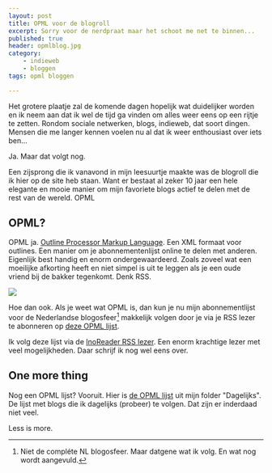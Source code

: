 ```yaml
---
layout: post
title: OPML voor de blogroll
excerpt: Sorry voor de nerdpraat maar het schoot me net te binnen...
published: true
header: opmlblog.jpg
category: 
    - indieweb
    - bloggen
tags: opml bloggen

---
```

Het grotere plaatje zal de komende dagen hopelijk wat duidelijker worden en ik neem aan dat ik wel de tijd ga vinden om alles weer eens op een rijtje te zetten. Rondom sociale netwerken, blogs, indieweb, dat soort dingen. Mensen die me langer kennen voelen nu al dat ik weer enthousiast over iets ben...

Ja. Maar dat volgt nog.

Een zijsprong die ik vanavond in mijn leesuurtje maakte was de blogroll die ik hier op de site heb staan. Want er bestaat al zeker 10 jaar een hele elegante en mooie manier om mijn favoriete blogs actief te delen met de rest van de wereld. OPML

## OPML?
OPML ja. [Outline Processor Markup Language][1]. Een XML formaat voor outlines. Een manier om je abonnementenlijst online te delen met anderen. Eigenlijk best handig en enorm ondergewaardeerd. 
Zoals zoveel wat een moeilijke afkorting heeft en niet simpel is uit te leggen als je een oude vriend bij de bakker tegenkomt. Denk RSS.

![][image-1]

Hoe dan ook. Als je weet wat OPML is, dan kun je nu mijn abonnementlijst voor de Nederlandse blogosfeer[^1] makkelijk volgen door je via je RSS lezer te abonneren op [deze OPML lijst][2]. 

Ik volg deze lijst via de [InoReader RSS lezer][3]. Een enorm krachtige lezer met veel mogelijkheden. Daar schrijf ik nog wel eens over. 

## One more thing
Nog een OPML lijst? Vooruit. Hier is [de OPML lijst][4] uit mijn folder "Dagelijks". De lijst met blogs die ik dagelijks (probeer) te volgen. Dat zijn er inderdaad niet veel. 

Less is more. 

[^1]:	Niet de compléte NL blogosfeer. Maar datgene wat ik volg. En wat nog wordt aangevuld.

[1]:	https://en.wikipedia.org/wiki/OPML
[2]:	http://www.inoreader.com/reader/subscriptions/export/user/1006530244/label/Dutch+Blogs
[3]:	http://www.inoreader.com/
[4]:	http://www.inoreader.com/reader/subscriptions/export/user/1006530244/label/Daily

[image-1]:	/images/opml.gif